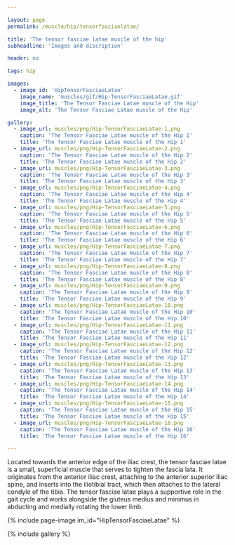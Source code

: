 ```yaml
---

layout: page
permalink: /muscle/hip/tensorfasciaelatae/

title: 'The tensor fasciae latae muscle of the hip'
subheadline: 'Images and discription'

header: no

tags: hip

images:
  - image_id: 'HipTensorFasciaeLatae'
    image_name: 'muscles/gif/Hip-TensorFasciaeLatae.gif'
    image_title: 'The Tensor Fasciae Latae muscle of the Hip'
    image_alt: 'The Tensor Fasciae Latae muscle of the Hip' 

gallery:
  - image_url: muscles/png/Hip-TensorFasciaeLatae-1.png
    caption: 'The Tensor Fasciae Latae muscle of the Hip 1'
    title: 'The Tensor Fasciae Latae muscle of the Hip 1'
  - image_url: muscles/png/Hip-TensorFasciaeLatae-2.png
    caption: 'The Tensor Fasciae Latae muscle of the Hip 2'
    title: 'The Tensor Fasciae Latae muscle of the Hip 2'
  - image_url: muscles/png/Hip-TensorFasciaeLatae-3.png
    caption: 'The Tensor Fasciae Latae muscle of the Hip 3'
    title: 'The Tensor Fasciae Latae muscle of the Hip 3'
  - image_url: muscles/png/Hip-TensorFasciaeLatae-4.png
    caption: 'The Tensor Fasciae Latae muscle of the Hip 4'
    title: 'The Tensor Fasciae Latae muscle of the Hip 4'
  - image_url: muscles/png/Hip-TensorFasciaeLatae-5.png
    caption: 'The Tensor Fasciae Latae muscle of the Hip 5'
    title: 'The Tensor Fasciae Latae muscle of the Hip 5'
  - image_url: muscles/png/Hip-TensorFasciaeLatae-6.png
    caption: 'The Tensor Fasciae Latae muscle of the Hip 6'
    title: 'The Tensor Fasciae Latae muscle of the Hip 6'
  - image_url: muscles/png/Hip-TensorFasciaeLatae-7.png
    caption: 'The Tensor Fasciae Latae muscle of the Hip 7'
    title: 'The Tensor Fasciae Latae muscle of the Hip 7'
  - image_url: muscles/png/Hip-TensorFasciaeLatae-8.png
    caption: 'The Tensor Fasciae Latae muscle of the Hip 8'
    title: 'The Tensor Fasciae Latae muscle of the Hip 8'
  - image_url: muscles/png/Hip-TensorFasciaeLatae-9.png
    caption: 'The Tensor Fasciae Latae muscle of the Hip 9'
    title: 'The Tensor Fasciae Latae muscle of the Hip 9'
  - image_url: muscles/png/Hip-TensorFasciaeLatae-10.png
    caption: 'The Tensor Fasciae Latae muscle of the Hip 10'
    title: 'The Tensor Fasciae Latae muscle of the Hip 10'
  - image_url: muscles/png/Hip-TensorFasciaeLatae-11.png
    caption: 'The Tensor Fasciae Latae muscle of the Hip 11'
    title: 'The Tensor Fasciae Latae muscle of the Hip 11'
  - image_url: muscles/png/Hip-TensorFasciaeLatae-12.png
    caption: 'The Tensor Fasciae Latae muscle of the Hip 12'
    title: 'The Tensor Fasciae Latae muscle of the Hip 12'
  - image_url: muscles/png/Hip-TensorFasciaeLatae-13.png
    caption: 'The Tensor Fasciae Latae muscle of the Hip 13'
    title: 'The Tensor Fasciae Latae muscle of the Hip 13'
  - image_url: muscles/png/Hip-TensorFasciaeLatae-14.png
    caption: 'The Tensor Fasciae Latae muscle of the Hip 14'
    title: 'The Tensor Fasciae Latae muscle of the Hip 14'
  - image_url: muscles/png/Hip-TensorFasciaeLatae-15.png
    caption: 'The Tensor Fasciae Latae muscle of the Hip 15'
    title: 'The Tensor Fasciae Latae muscle of the Hip 15'
  - image_url: muscles/png/Hip-TensorFasciaeLatae-16.png
    caption: 'The Tensor Fasciae Latae muscle of the Hip 16'
    title: 'The Tensor Fasciae Latae muscle of the Hip 16'

---
```


Located towards the anterior edge of the iliac crest, the tensor fasciae latae is a small, superficial muscle that serves to tighten the fascia lata. It originates from the anterior iliac crest, attaching to the anterior superior iliac spine, and inserts into the iliotibial tract, which then attaches to the lateral condyle of the tibia. The tensor fasciae latae plays a supportive role in the gait cycle and works alongside the gluteus medius and minimus in abducting and medially rotating the lower limb.

{% include page-image im_id="HipTensorFasciaeLatae" %}

{% include gallery %}